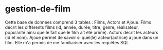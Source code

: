 # gestion-de-film
Cette base de données comprend 3 tables :
Films, Actors et Ajoue. Films décrit les différents films (id, année, durée, titre, genre, réalisateur,
popularité ainsi que le fait que le film ait été primé). Actors décrit les acteurs (id et nom). Ajoue
permet de savoir si quel(le) acteur(actrice) a joué dans un film.
Elle m'a permis de me familiariser avec les requêtes SQL

